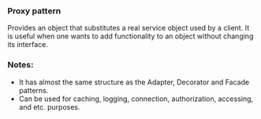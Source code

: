 ### Proxy pattern
Provides an object that substitutes a real service object used by a client. 
It is useful when one wants to add functionality to an object without changing
its interface.

### Notes:
* It has almost the same structure as the Adapter, Decorator and Facade patterns.
* Can be used for caching, logging, connection, authorization, accessing, and etc. purposes.